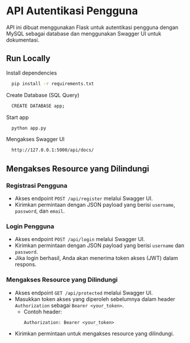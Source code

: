 
# API Autentikasi Pengguna

API ini dibuat menggunakan Flask untuk autentikasi pengguna dengan MySQL sebagai database dan menggunakan Swagger UI untuk dokumentasi.

## Run Locally

Install dependencies

```bash
  pip install -r requirements.txt
```

Create Database (SQL Query)

```bash
  CREATE DATABASE app;
```

Start app

```bash
  python app.py
```

Mengakses Swagger UI

```bash
  http://127.0.0.1:5000/api/docs/
```

## Mengakses Resource yang Dilindungi

### Registrasi Pengguna
- Akses endpoint `POST /api/register` melalui Swagger UI.
- Kirimkan permintaan dengan JSON payload yang berisi `username`, `password`, dan `email`.

### Login Pengguna
- Akses endpoint `POST /api/login` melalui Swagger UI.
- Kirimkan permintaan dengan JSON payload yang berisi `username` dan `password`.
- Jika login berhasil, Anda akan menerima token akses (JWT) dalam respons.

### Mengakses Resource yang Dilindungi
- Akses endpoint `GET /api/protected` melalui Swagger UI.
- Masukkan token akses yang diperoleh sebelumnya dalam header `Authorization` sebagai `Bearer <your_token>`.
   - Contoh header:
     ```
     Authorization: Bearer <your_token>
     ```
- Kirimkan permintaan untuk mengakses resource yang dilindungi.
